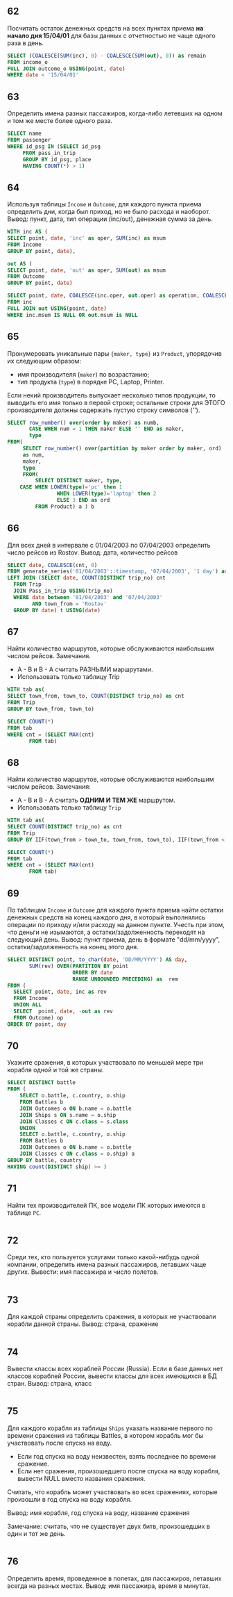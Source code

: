 ## 62

Посчитать остаток денежных средств на всех пунктах приема **на начало дня 15/04/01** для базы данных с отчетностью не чаще одного раза в день.

```sql
SELECT (COALESCE(SUM(inc), 0) - COALESCE(SUM(out), 0)) as remain
FROM income_o
FULL JOIN outcome_o USING(point, date)
WHERE date < '15/04/01'
```

## 63

Определить имена разных пассажиров, когда-либо летевших на одном и том же месте более одного раза.

```sql
SELECT name
FROM passenger
WHERE id_psg IN (SELECT id_psg
     FROM pass_in_trip
     GROUP BY id_psg, place
     HAVING COUNT(*) > 1)
```

## 64

Используя таблицы `Income` и `Outcome`, для каждого пункта приема определить дни, когда был приход, но не было расхода и наоборот.
Вывод: пункт, дата, тип операции (inc/out), денежная сумма за день.

```sql
WITH inc AS (
SELECT point, date, 'inc' as oper, SUM(inc) as msum
FROM Income
GROUP BY point, date),

out AS (
SELECT point, date, 'out' as oper, SUM(out) as msum
FROM Outcome
GROUP BY point, date)

SELECT point, date, COALESCE(inc.oper, out.oper) as operation, COALESCE(inc.msum, out.msum) as money_sum
FROM inc
FULL JOIN out USING(point, date)
WHERE inc.msum IS NULL OR out.msum is NULL
```

## 65

Пронумеровать уникальные пары `{maker, type}` из `Product`, упорядочив их следующим образом:

- имя производителя (`maker`) по возрастанию;
- тип продукта (`type`) в порядке PC, Laptop, Printer.

Если некий производитель выпускает несколько типов продукции, то выводить его имя только в первой строке;
остальные строки для ЭТОГО производителя должны содержать пустую строку символов ('').

```sql
SELECT row_number() over(order by maker) as numb,
       CASE WHEN num = 1 THEN maker ELSE '' END as maker,
       type
FROM(
     SELECT row_number() over(partition by maker order by maker, ord) 
     as num,
     maker, 
     type
     FROM(
         SELECT DISTINCT maker, type,
    CASE WHEN LOWER(type)='pc' then 1
                WHEN LOWER(type)='laptop' then 2
                ELSE 3 END as ord
         FROM Product) a ) b
```

## 66

Для всех дней в интервале с 01/04/2003 по 07/04/2003 определить число рейсов из Rostov.
Вывод: дата, количество рейсов

```sql
SELECT date, COALESCE(cnt, 0)
FROM generate_series('01/04/2003'::timestamp, '07/04/2003', '1 day') as date
LEFT JOIN (SELECT date, COUNT(DISTINCT trip_no) cnt
  FROM Trip
  JOIN Pass_in_trip USING(trip_no)
  WHERE date between '01/04/2003' and '07/04/2003'
        AND town_from = 'Rostov'
  GROUP BY date) t USING(date)
```

## 67

Найти количество маршрутов, которые обслуживаются наибольшим числом рейсов.
Замечания.

- A - B и B - A считать РАЗНЫМИ маршрутами.
- Использовать только таблицу Trip

```sql
WITH tab as( 
SELECT town_from, town_to, COUNT(DISTINCT trip_no) as cnt
FROM Trip
GROUP BY town_from, town_to)

SELECT COUNT(*)
FROM tab
WHERE cnt = (SELECT MAX(cnt)
       FROM tab)
```

## 68

Найти количество маршрутов, которые обслуживаются наибольшим числом рейсов.
Замечания:

- A - B и B - A считать **ОДНИМ И ТЕМ ЖЕ** маршрутом.
- Использовать только таблицу `Trip`

```sql
WITH tab as( 
SELECT COUNT(DISTINCT trip_no) as cnt
FROM Trip
GROUP BY IIF(town_from > town_to, town_from, town_to), IIF(town_from < town_to, town_from, town_to))

SELECT COUNT(*)
FROM tab
WHERE cnt = (SELECT MAX(cnt)
       FROM tab)
```

## 69

По таблицам `Income` и `Outcome` для каждого пункта приема найти остатки денежных средств на конец каждого дня,
в который выполнялись операции по приходу и/или расходу на данном пункте.
Учесть при этом, что деньги не изымаются, а остатки/задолженность переходят на следующий день.
Вывод: пункт приема, день в формате "dd/mm/yyyy", остатки/задолженность на конец этого дня.

```sql
SELECT DISTINCT point, to_char(date, 'DD/MM/YYYY') AS day,
       SUM(rev) OVER(PARTITION BY point
                     ORDER BY date
                     RANGE UNBOUNDED PRECEDING) as  rem
FROM (
  SELECT point, date, inc as rev
  FROM Income
  UNION ALL
  SELECT  point, date, -out as rev
  FROM Outcome) op
ORDER BY point, day
```

## 70

Укажите сражения, в которых участвовало по меньшей мере три корабля одной и той же страны.

```sql
SELECT DISTINCT battle
FROM (
    SELECT o.battle, c.country, o.ship
    FROM Battles b
    JOIN Outcomes o ON b.name = o.battle
    JOIN Ships s ON s.name = o.ship
    JOIN Classes c ON c.class = s.class
    UNION
    SELECT o.battle, c.country, o.ship
    FROM Battles b
    JOIN Outcomes o ON b.name = o.battle
    JOIN Classes c ON c.class = o.ship) a
GROUP BY battle, country
HAVING count(DISTINCT ship) >= 3
```

## 71

Найти тех производителей ПК, все модели ПК которых имеются в таблице `PC`.

```sql

```

## 72

Среди тех, кто пользуется услугами только какой-нибудь одной компании, определить имена разных пассажиров, летавших чаще других.
Вывести: имя пассажира и число полетов.

```sql

```

## 73

Для каждой страны определить сражения, в которых не участвовали корабли данной страны.
Вывод: страна, сражение

```sql

```

## 74

Вывести классы всех кораблей России (Russia). Если в базе данных нет классов кораблей России, вывести классы для всех имеющихся в БД стран.
Вывод: страна, класс

```sql  

```

## 75

Для каждого корабля из таблицы `Ships` указать название первого по времени сражения из таблицы Battles,
в котором корабль мог бы участвовать после спуска на воду. 

- Если год спуска на воду неизвестен, взять последнее по времени сражение.
- Если нет сражения, произошедшего после спуска на воду корабля, вывести NULL вместо названия сражения.

Считать, что корабль может участвовать во всех сражениях, которые произошли в год спуска на воду корабля.

Вывод: имя корабля, год спуска на воду, название сражения

Замечание: считать, что не существует двух битв, произошедших в один и тот же день. 

```sql

```

## 76

Определить время, проведенное в полетах, для пассажиров, летавших всегда на разных местах.
Вывод: имя пассажира, время в минутах.

```sql

```